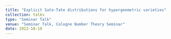 ```yaml
---
title: "Explicit Sato-Tate distributions for hypergeometric varieties"
collection: talks
type: "Seminar Talk"
venue: "Seminar Talk, Cologne Number Theory Seminar"
date: 2022-10-10
---
```

